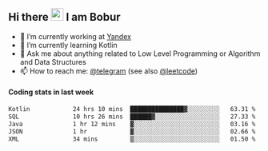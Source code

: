 ## Hi there <img src="https://media.giphy.com/media/hvRJCLFzcasrR4ia7z/giphy.gif" width="25px" height="25px"> I am Bobur

- 💼 I’m currently working at [Yandex](https://yandex.ru/)
- 🌱 I’m currently learning Kotlin
- 💬 Ask me about anything related to Low Level Programming or Algorithm and Data Structures
- 📫 How to reach me: [@telegram](https://t.me/octoant) (see also [@leetcode](https://leetcode.com/octoant/))    

#### Coding stats in last week

<!--START_SECTION:waka-->

```txt
Kotlin            24 hrs 10 mins  ███████████████▓░░░░░░░░░   63.31 %
SQL               10 hrs 26 mins  ██████▓░░░░░░░░░░░░░░░░░░   27.33 %
Java              1 hr 12 mins    ▓░░░░░░░░░░░░░░░░░░░░░░░░   03.16 %
JSON              1 hr            ▓░░░░░░░░░░░░░░░░░░░░░░░░   02.66 %
XML               34 mins         ▒░░░░░░░░░░░░░░░░░░░░░░░░   01.50 %
```

<!--END_SECTION:waka-->
